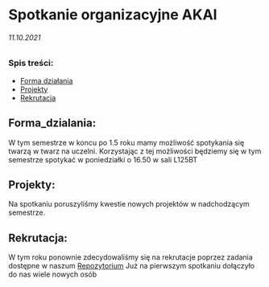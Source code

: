 # Spotkanie organizacyjne AKAI 
###### 11.10.2021

### Spis treści:
- [Forma działania](#Forma_dzialania)
- [Projekty](#Projekty)
- [Rekrutacja](#Rekrutacja)


## Forma_dzialania:
W tym semestrze w koncu po 1.5 roku mamy możliwość spotykania się twarzą w twarz na uczelni.
Korzystając z tej możliwości będziemy się w tym semestrze spotykać w poniedziałki o 16.50 w sali L125BT

## Projekty:
Na spotkaniu poruszyliśmy kwestie nowych projektów w nadchodzącym semestrze.

## Rekrutacja:
W tym roku ponownie zdecydowaliśmy się na rekrutacje poprzez zadania dostępne w naszum [Repozytorium](https://github.com/akai-org/rekrutacja)
Już na pierwszym spotkaniu dołączyło do nas wiele nowych osób